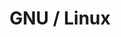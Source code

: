 ---
title: GNU / Linux
tags: ["featuredCategorie", "categorie"]
featuredImage: /assets/images/categories/linux.png
description: The Unix-like open-source operating system.
color: F8BF11
categorie: gnu-linux
---